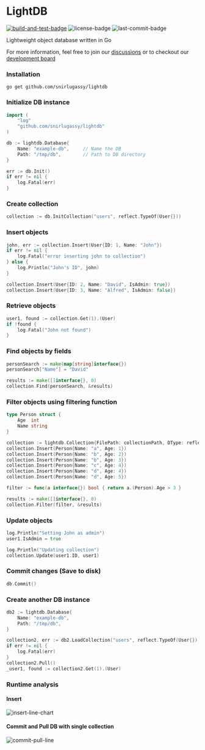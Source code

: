 
# LightDB

[![build-and-test-badge](https://img.shields.io/github/workflow/status/snirlugassy/lightdb/Build%20and%20Test/main)](https://github.com/snirlugassy/lightdb/actions/workflows/build.yml?branch=main)
![license-badge](https://img.shields.io/github/license/snirlugassy/lightdb)
![last-commit-badge](https://img.shields.io/github/last-commit/snirlugassy/lightdb)

Lightweight object database written in Go

For more information, feel free to join our [discussions](https://github.com/snirlugassy/lightdb/discussions) or to checkout our [development board](https://github.com/snirlugassy/lightdb/projects/1)

### Installation
`go get github.com/snirlugassy/lightdb`

### Initialize DB instance
```go
import (
    "log"
    "github.com/snirlugassy/lightdb"
)

db := lightdb.Database{
    Name: "example-db",     // Name the DB
    Path: "/tmp/db",        // Path to DB directory
}

err := db.Init()
if err != nil {
    log.Fatal(err)
}
```

### Create collection
```go
collection := db.InitCollection("users", reflect.TypeOf(User{}))
```

### Insert objects
```go
john, err := collection.Insert(User{ID: 1, Name: "John"})
if err != nil {
    log.Fatal("error inserting john to collection")
} else {
    log.Println("John's ID", john)
}

collection.Insert(User{ID: 2, Name: "David", IsAdmin: true})
collection.Insert(User{ID: 3, Name: "Alfred", IsAdmin: false})
```

### Retrieve objects
```go
user1, found := collection.Get(1).(User)
if !found {
    log.Fatal("John not found")
}
```

### Find objects by fields
```go
personSearch := make(map[string]interface{})
personSearch["Name"] = "David"

results := make([]interface{}, 0)
collection.Find(personSearch, &results)
```

### Filter objects using filtering function
```go
type Person struct {
    Age  int
    Name string
}

collection := lightdb.Collection{FilePath: collectionPath, DType: reflect.TypeOf(A{})}
collection.Insert(Person{Name: "a", Age: 1})
collection.Insert(Person{Name: "b", Age: 2})
collection.Insert(Person{Name: "b", Age: 3})
collection.Insert(Person{Name: "c", Age: 4})
collection.Insert(Person{Name: "d", Age: 4})
collection.Insert(Person{Name: "d", Age: 5})

filter := func(a interface{}) bool { return a.(Person).Age > 3 }

results := make([]interface{}, 0)
collection.Filter(filter, &results)
```

### Update objects
```go
log.Println("Setting John as admin")
user1.IsAdmin = true

log.Println("Updating collection")
collection.Update(user1.ID, user1)
```

### Commit changes (Save to disk)
```go
db.Commit()
```

### Create another DB instance
```go
db2 := lightdb.Database{
    Name: "example-db",
    Path: "/tmp/db",
}

collection2, err := db2.LoadCollection("users", reflect.TypeOf(User{}))
if err != nil {
    log.Fatal(err)
}
collection2.Pull()
_user1, found := collection2.Get(1).(User)
```

### Runtime analysis
#### Insert

![insert-line-chart](https://raw.githubusercontent.com/snirlugassy/lightdb/main/analysis/insert_viz.png)

#### Commit and Pull DB with single collection

![commit-pull-line](https://raw.githubusercontent.com/snirlugassy/lightdb/main/analysis/commit_pull_viz.png)
